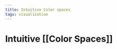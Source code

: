 ```yaml
---
title: Intuitive Color spaces
tags: visualization
---
```


# Intuitive [[Color Spaces]]


































































